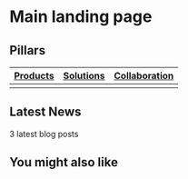 # Main landing page

## Pillars

| [Products](pillars/products/index.md) | [Solutions](pillars/solutions/index.md) | [Collaboration](pillars/collaboration/index.md) |
|----------|----------|----------|
|          |          |          |

## Latest News

3 latest blog posts

## You might also like
